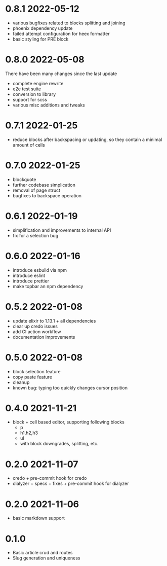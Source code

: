 # 0.8.1 2022-05-12

- various bugfixes related to blocks splitting and joining
- phoenix dependency update
- failed attempt configuration for heex formatter
- basic styling for PRE block

# 0.8.0 2022-05-08

There have been many changes since the last update

- complete engine rewrite
- e2e test suite
- conversion to library
- support for scss
- various misc additions and tweaks

# 0.7.1 2022-01-25

- reduce blocks after backspacing or updating, so they contain a minimal amount of cells

# 0.7.0 2022-01-25

- blockquote
- further codebase simplication
- removal of page struct
- bugfixes to backspace operation

# 0.6.1 2022-01-19

- simplification and improvements to internal API
- fix for a selection bug

# 0.6.0 2022-01-16

- introduce esbuild via npm
- introduce eslint
- introduce prettier
- make topbar an npm dependency

# 0.5.2 2022-01-08

- update elixir to 1.13.1 + all dependencies
- clear up credo issues
- add CI action workflow
- documentation improvements

# 0.5.0 2022-01-08

- block selection feature
- copy paste feature
- cleanup
- known bug: typing too quickly changes cursor position

# 0.4.0 2021-11-21

- block + cell based editor, supporting following blocks
  - p
  - h1,h2,h3
  - ul
  - with block downgrades, splitting, etc.

# 0.2.0 2021-11-07

- credo + pre-commit hook for credo
- dialyzer + specs + fixes + pre-commit hook for dialyzer

# 0.2.0 2021-11-06

- basic markdown support

# 0.1.0

- Basic article crud and routes
- Slug generation and uniqueness
